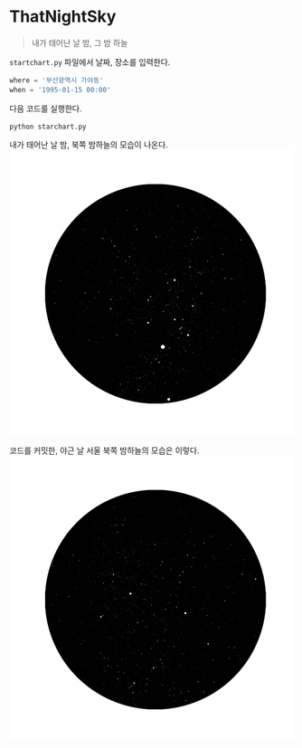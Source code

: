# ThatNightSky
> 내가 태어난 날 밤, 그 밤 하늘
  

`startchart.py` 파일에서 날짜, 장소를 입력한다.
```python
where = '부산광역시 가야동'
when = '1995-01-15 00:00'
```

다음 코드를 실행한다.
```shell
python starchart.py
```
  
내가 태어난 날 밤, 북쪽 밤하늘의 모습이 나온다.
![](./results/부산광역시_가야동__1995_01_15_00_00.png)
  
코드를 커밋한, 야근 날 서울 북쪽 밤하늘의 모습은 이렇다.
![](./results/서울시_강남구_신사역__2024_07_10_21_40.png)
